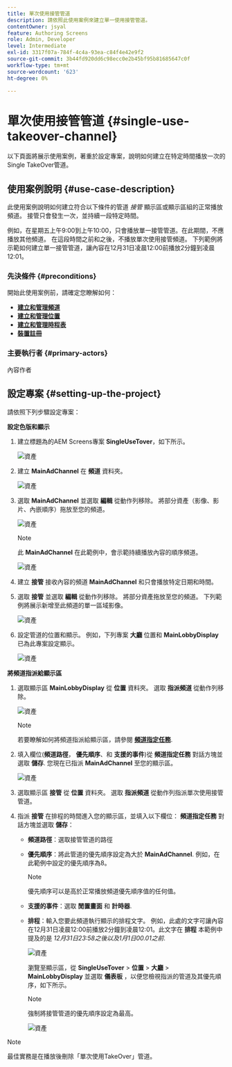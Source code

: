 ```yaml
---
title: 單次使用接管管道
description: 請依照此使用案例來建立單一使用接管管道。
contentOwner: jsyal
feature: Authoring Screens
role: Admin, Developer
level: Intermediate
exl-id: 3317f07a-784f-4c4a-93ea-c84f4e42e9f2
source-git-commit: 3b44fd920dd6c98ecc0e2b45bf95b81685647c0f
workflow-type: tm+mt
source-wordcount: '623'
ht-degree: 0%

---
```


# 單次使用接管管道 {#single-use-takeover-channel}

以下頁面將展示使用案例，著重於設定專案，說明如何建立在特定時間播放一次的Single TakeOver管道。

## 使用案例說明 {#use-case-description}

此使用案例說明如何建立符合以下條件的管道 *接管* 顯示區或顯示區組的正常播放頻道。 接管只會發生一次，並持續一段特定時間。

例如，在星期五上午9:00到上午10:00，只會播放單一接管管道。在此期間，不應播放其他頻道。 在這段時間之前和之後，不播放單次使用接管頻道。 下列範例將示範如何建立單一接管管道，讓內容在12月31日凌晨12:00前播放2分鐘到凌晨12:01。

### 先決條件 {#preconditions}

開始此使用案例前，請確定您瞭解如何：

* **[建立和管理頻道](managing-channels.md)**
* **[建立和管理位置](managing-locations.md)**
* **[建立和管理時程表](managing-schedules.md)**
* **[裝置註冊](device-registration.md)**

### 主要執行者 {#primary-actors}

內容作者

## 設定專案 {#setting-up-the-project}

請依照下列步驟設定專案：

**設定色版和顯示**

1. 建立標題為的AEM Screens專案 **SingleUseTover**，如下所示。

   ![資產](assets/single-takeover1.png)

1. 建立 **MainAdChannel** 在 **頻道** 資料夾。

   ![資產](assets/single-takeover2.png)

1. 選取 **MainAdChannel** 並選取 **編輯** 從動作列移除。 將部分資產（影像、影片、內嵌順序）拖放至您的頻道。

   ![資產](assets/single-takeover2.png)


   >[!NOTE]
   >此 **MainAdChannel** 在此範例中，會示範持續播放內容的順序頻道。

   ![資產](assets/single-takeover3.png)

1. 建立 **接管** 接收內容的頻道 **MainAdChannel** 和只會播放特定日期和時間。

1. 選取 **接管** 並選取 **編輯** 從動作列移除。 將部分資產拖放至您的頻道。 下列範例將展示新增至此頻道的單一區域影像。

   ![資產](assets/single-takeover4.png)

1. 設定管道的位置和顯示。 例如，下列專案 **大廳** 位置和  **MainLobbyDisplay** 已為此專案設定顯示。

   ![資產](assets/single-takeover5.png)

**將頻道指派給顯示區**

1. 選取顯示區 **MainLobbyDisplay** 從 **位置** 資料夾。 選取 **指派頻道** 從動作列移除。

   ![資產](assets/single-takeover6.png)

   >[!NOTE]
   >若要瞭解如何將頻道指派給顯示區，請參閱 **[頻道指定任務](channel-assignment.md)**.

1. 填入欄位(**頻道路徑**， **優先順序**、和 **支援的事件**)從 **頻道指定任務** 對話方塊並選取 **儲存**. 您現在已指派 **MainAdChannel** 至您的顯示區。

   ![資產](assets/single-takeover7.png)

1. 選取顯示區 **接管** 從 **位置** 資料夾。 選取 **指派頻道** 從動作列指派單次使用接管管道。

1. 指派 **接管** 在排程的時間進入您的顯示區，並填入以下欄位： **頻道指定任務** 對話方塊並選取 **儲存**：

   * **頻道路徑**：選取接管管道的路徑
   * **優先順序**：將此管道的優先順序設定為大於 **MainAdChannel**. 例如，在此範例中設定的優先順序為8。

     >[!NOTE]
     >優先順序可以是高於正常播放頻道優先順序值的任何值。
   * **支援的事件**：選取 **閒置畫面** 和 **計時器**.
   * **排程**：輸入您要此頻道執行顯示的排程文字。 例如，此處的文字可讓內容在12月31日凌晨12:00前播放2分鐘到凌晨12:01。此文字在 **排程** 本範例中提及的是 *12月31日23:58之後以及1月1日00.01之前*.

     ![資產](assets/single-takeover8.png)

     瀏覽至顯示區，從 **SingleUseTover** > **位置** > **大廳** > **MainLobbyDisplay** 並選取 **儀表板** ，以便您檢視指派的管道及其優先順序，如下所示。

     >[!NOTE]
     >強制將接管管道的優先順序設定為最高。

     ![資產](assets/single-takeover9.png)

>[!NOTE]
>
>最佳實務是在播放後刪除「單次使用TakeOver」管道。
